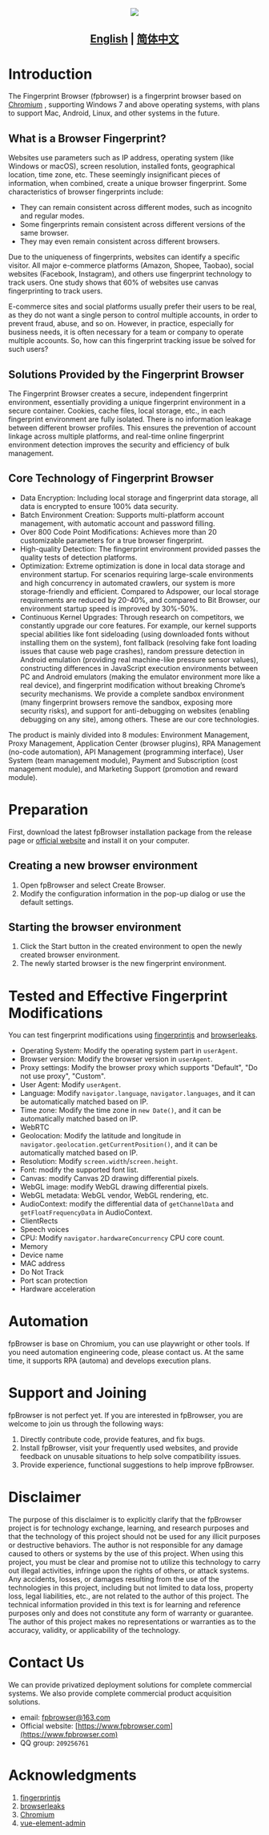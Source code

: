 <p align="center">
  <img src="assets/logo.png">
</p>

## <p align="center"><b><a href="README.md">English</a> | <a href="README_CN.md">简体中文</a></b></p>

# Introduction

The Fingerprint Browser (fpbrowser) is a fingerprint browser based on [Chromium](https://dev.chromium.org) , supporting Windows 7 and above operating systems, with plans to support Mac, Android, Linux, and other systems in the future.

## What is a Browser Fingerprint?

Websites use parameters such as IP address, operating system (like Windows or macOS), screen resolution, installed fonts, geographical location, time zone, etc. These seemingly insignificant pieces of information, when combined, create a unique browser fingerprint. Some characteristics of browser fingerprints include:

- They can remain consistent across different modes, such as incognito and regular modes.
- Some fingerprints remain consistent across different versions of the same browser.
- They may even remain consistent across different browsers.

Due to the uniqueness of fingerprints, websites can identify a specific visitor. All major e-commerce platforms (Amazon, Shopee, Taobao), social websites (Facebook, Instagram), and others use fingerprint technology to track users. One study shows that 60% of websites use canvas fingerprinting to track users.

E-commerce sites and social platforms usually prefer their users to be real, as they do not want a single person to control multiple accounts, in order to prevent fraud, abuse, and so on. However, in practice, especially for business needs, it is often necessary for a team or company to operate multiple accounts. So, how can this fingerprint tracking issue be solved for such users?

## Solutions Provided by the Fingerprint Browser

The Fingerprint Browser creates a secure, independent fingerprint environment, essentially providing a unique fingerprint environment in a secure container. Cookies, cache files, local storage, etc., in each fingerprint environment are fully isolated. There is no information leakage between different browser profiles. This ensures the prevention of account linkage across multiple platforms, and real-time online fingerprint environment detection improves the security and efficiency of bulk management.

## Core Technology of Fingerprint Browser

- Data Encryption: Including local storage and fingerprint data storage, all data is encrypted to ensure 100% data security.
- Batch Environment Creation: Supports multi-platform account management, with automatic account and password filling.
- Over 800 Code Point Modifications: Achieves more than 20 customizable parameters for a true browser fingerprint.
- High-quality Detection: The fingerprint environment provided passes the quality tests of detection platforms.
- Optimization: Extreme optimization is done in local data storage and environment startup. For scenarios requiring large-scale environments and high concurrency in automated crawlers, our system is more storage-friendly and efficient. Compared to Adspower, our local storage requirements are reduced by 20-40%, and compared to Bit Browser, our environment startup speed is improved by 30%-50%.
- Continuous Kernel Upgrades: Through research on competitors, we constantly upgrade our core features. For example, our kernel supports special abilities like font sideloading (using downloaded fonts without installing them on the system), font fallback (resolving fake font loading issues that cause web page crashes), random pressure detection in Android emulation (providing real machine-like pressure sensor values), constructing differences in JavaScript execution environments between PC and Android emulators (making the emulator environment more like a real device), and fingerprint modification without breaking Chrome’s security mechanisms. We provide a complete sandbox environment (many fingerprint browsers remove the sandbox, exposing more security risks), and support for anti-debugging on websites (enabling debugging on any site), among others.
  These are our core technologies.

The product is mainly divided into 8 modules: Environment Management, Proxy Management, Application Center (browser plugins), RPA Management (no-code automation), API Management (programming interface), User System (team management module), Payment and Subscription (cost management module), and Marketing Support (promotion and reward module).

# Preparation

First, download the latest fpBrowser installation package from the release page or [official website](https://www.fpbrowser.com/) and install it on your computer.

## Creating a new browser environment

1. Open fpBrowser and select Create Browser.
2. Modify the configuration information in the pop-up dialog or use the default settings.

## Starting the browser environment

1. Click the Start button in the created environment to open the newly created browser environment.
2. The newly started browser is the new fingerprint environment.

# Tested and Effective Fingerprint Modifications

You can test fingerprint modifications using [fingerprintjs](https://fingerprintjs.github.io/fingerprintjs/) and [browserleaks](https://browserleaks.com/).

- Operating System: Modify the operating system part in `userAgent`.
- Browser version: Modify the browser version in `userAgent`.
- Proxy settings: Modify the browser proxy which supports "Default", "Do not use proxy", "Custom".
- User Agent: Modify `userAgent`.
- Language: Modify `navigator.language`, `navigator.languages`, and it can be automatically matched based on IP.
- Time zone: Modify the time zone in `new Date()`, and it can be automatically matched based on IP.
- WebRTC
- Geolocation: Modify the latitude and longitude in `navigator.geolocation.getCurrentPosition()`, and it can be automatically matched based on IP.
- Resolution: Modify `screen.width`/`screen.height`.
- Font: modify the supported font list.
- Canvas: modify Canvas 2D drawing differential pixels.
- WebGL image: modify WebGL drawing differential pixels.
- WebGL metadata: WebGL vendor, WebGL rendering, etc.
- AudioContext: modify the differential data of `getChannelData` and `getFloatFrequencyData` in AudioContext.
- ClientRects
- Speech voices
- CPU: Modify `navigator.hardwareConcurrency` CPU core count.
- Memory
- Device name
- MAC address
- Do Not Track
- Port scan protection
- Hardware acceleration

# Automation

fpBrowser is base on Chromium, you can use playwright or other tools.
If you need automation engineering code, please contact us.
At the same time, it supports RPA (automa) and develops execution plans.

# Support and Joining

fpBrowser is not perfect yet. If you are interested in fpBrowser, you are welcome to join us through the following ways:

1. Directly contribute code, provide features, and fix bugs.
2. Install fpBrowser, visit your frequently used websites, and provide feedback on unusable situations to help solve compatibility issues.
3. Provide experience, functional suggestions to help improve fpBrowser.

# Disclaimer

The purpose of this disclaimer is to explicitly clarify that the fpBrowser project is for technology exchange, learning, and research purposes and that the technology of this project should not be used for any illicit purposes or destructive behaviors. The author is not responsible for any damage caused to others or systems by the use of this project.
When using this project, you must be clear and promise not to utilize this technology to carry out illegal activities, infringe upon the rights of others, or attack systems. Any accidents, losses, or damages resulting from the use of the technologies in this project, including but not limited to data loss, property loss, legal liabilities, etc., are not related to the author of this project.
The technical information provided in this text is for learning and reference purposes only and does not constitute any form of warranty or guarantee. The author of this project makes no representations or warranties as to the accuracy, validity, or applicability of the technology.

# Contact Us
We can provide privatized deployment solutions for complete commercial systems. We also provide complete commercial product acquisition solutions.
- email: [fpbrowser@163.com ](mailto:fpbrowser@163.com)
- Official website: [https://www.fpbrowser.com](https://www.fpbrowser.com)
- QQ group: `209256761`

# Acknowledgments

1. [fingerprintjs](https://fingerprintjs.github.io/fingerprintjs/)
2. [browserleaks](https://browserleaks.com/)
3. [Chromium](https://dev.chromium.org)
4. [vue-element-admin](https://github.com/PanJiaChen/vue-element-admin)
